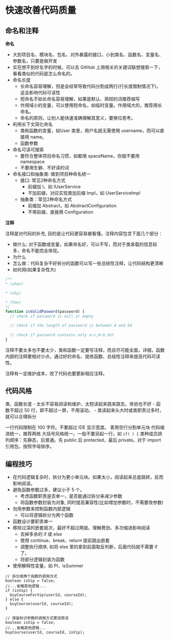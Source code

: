 # 快速改善代码质量

## 命名和注释

**命名**

- 大到项目名、模块名、包名、对外暴露的接口，小到类名、函数名、变量名、参数名，只要是做开发
- 实在想不到好名字的时候，可以去 GitHub 上用相关的关键词联想搜索一下，看看类似的代码是怎么命名的。
- 命名长度
    - 长命名容易理解，但是会经常导致代码分割成两行(行长度限制情况下)，这会影响代码可读性
    - 短命名不如长命名容易理解，如果是默认、熟知的词推荐缩写
    - 作用域小的变量，可以使用短命名，如临时变量。作用域大的，推荐用长命名。
    - 命名的原则，让别人能快速准确理解其意义，要换位思考。
- 利用长下文简化命名
    - 类和函数的变量，如User 类里，用户名就无需使用 username，而可以直接用 name。
    - 函数参数
- 命名可读可搜索
    - 要符合整体项目命名习惯，如都用 spaceName，你就不要用 namespace
    - 不要用生僻、不好读的词
- 命名接口和抽象类: 做到项目种命名统一
    - 接口: 常见2种命名方式
        - 前缀加 I，如 IUserService
        - 不加前缀，对应实现类加后缀 Impl，如 UserServiceImpl
    - 抽象类：常见2种命名方式
        - 前缀加 Abstract，如 AbstractConfiguration
        - 不带前缀，直接用 Configuration

**注释**

注释是对代码的补充, 目的是让代码更容易被看懂。注释内容包含下面几个部分：

- 做什么: 对于函数或变量，如果命名好，可以不写，而对于类承载的信息较多，命名不能完全体现。
- 为什么
- 怎么做：代码复杂不好拆分的函数可以写一些总结性注释，让代码结构更清晰
- 如何用(如果复杂性大)

```js
/**
* (what)

* (why)

* (how)
*/
function isValidPasword(password) {
  // check if password is null or empty

  // check if the length of password is between 4 and 64
    
  // check if password contains only a~z,0~9,dot
}
```

注释不要太多也不要太少，类和函数一定要写注释，而且尽可能全面，详细，函数内部的注释要相对少点，通过好的命名、提炼函数、总结性注释来提高代码可读性。

注释有一定维护成本，改了代码也要更新相应注释。

## 代码风格

类、函数长度
    - 太长不容易阅读和维护，太短读起来跳来跳去，体验也不好
    - 函数不超过 50 行，即不超过一屏，不用滚动。
    - 类读起来头大时或类职责过多时，就可以合理拆分

一行代码限制在 100 字符。不要超过 IDE 显示宽度。
善用空行分割单元块
代码缩进统一，推荐两格
大括号风格统一，一般不要另起一行，如 `if( ) {`
类种成员排列顺序：先静态，后普通。先 public 后 protected，最后 private。对于 import 引用包，按照字母排序。

## 编程技巧

- 在代码逻辑复杂时，拆分为更小单元块。如果太小，阅读起来总是跳转，反而影响阅读。
- 避免函数参数过多，建议小于 5 个。
    - 考虑函数职责是否单一，是否能通过拆分来减少参数
    - 将函数参数封装为对象, 同时提高兼容性(比如增加参数时，不需要改参数)
- 勿用参数来控制函数内部逻辑
    - 可以将逻辑拆分为两个函数
- 函数设计要职责单一
- 移除过深的嵌套层次，最好不超过两层。理解费劲、多次缩进影响阅读
    - 去掉多余的 if 或 else
    - 使用 continue、break、return 提前跳出嵌套
    - 调整执行顺序, 如将 else 里的拿到前面取反判断，后面代码就不需要 if 了。
    - 将部分逻辑封装为函数
- 使用解释性变量，如 PI、isSummer

```
// 拆分成两个函数的调用方式
boolean isVip = false;
//...省略其他逻辑...
if (isVip) {
  buyCourseForVip(userId, courseId);
} else {
  buyCourse(userId, courseId);
}

// 保留标识参数的调用方式更加简洁
boolean isVip = false;
//...省略其他逻辑...
buyCourse(userId, courseId, isVip);
```
